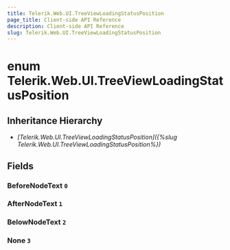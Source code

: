 ```yaml
---
title: Telerik.Web.UI.TreeViewLoadingStatusPosition
page_title: Client-side API Reference
description: Client-side API Reference
slug: Telerik.Web.UI.TreeViewLoadingStatusPosition
---
```


# enum Telerik.Web.UI.TreeViewLoadingStatusPosition

## Inheritance Hierarchy

* *[Telerik.Web.UI.TreeViewLoadingStatusPosition]({%slug Telerik.Web.UI.TreeViewLoadingStatusPosition%})*

## Fields

### BeforeNodeText `0`

### AfterNodeText `1`

### BelowNodeText `2`

### None `3`


